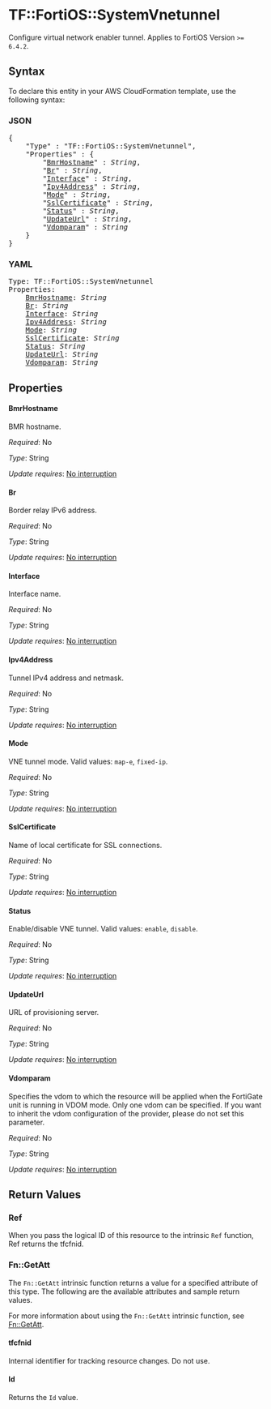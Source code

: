 # TF::FortiOS::SystemVnetunnel

Configure virtual network enabler tunnel. Applies to FortiOS Version `>= 6.4.2`.

## Syntax

To declare this entity in your AWS CloudFormation template, use the following syntax:

### JSON

<pre>
{
    "Type" : "TF::FortiOS::SystemVnetunnel",
    "Properties" : {
        "<a href="#bmrhostname" title="BmrHostname">BmrHostname</a>" : <i>String</i>,
        "<a href="#br" title="Br">Br</a>" : <i>String</i>,
        "<a href="#interface" title="Interface">Interface</a>" : <i>String</i>,
        "<a href="#ipv4address" title="Ipv4Address">Ipv4Address</a>" : <i>String</i>,
        "<a href="#mode" title="Mode">Mode</a>" : <i>String</i>,
        "<a href="#sslcertificate" title="SslCertificate">SslCertificate</a>" : <i>String</i>,
        "<a href="#status" title="Status">Status</a>" : <i>String</i>,
        "<a href="#updateurl" title="UpdateUrl">UpdateUrl</a>" : <i>String</i>,
        "<a href="#vdomparam" title="Vdomparam">Vdomparam</a>" : <i>String</i>
    }
}
</pre>

### YAML

<pre>
Type: TF::FortiOS::SystemVnetunnel
Properties:
    <a href="#bmrhostname" title="BmrHostname">BmrHostname</a>: <i>String</i>
    <a href="#br" title="Br">Br</a>: <i>String</i>
    <a href="#interface" title="Interface">Interface</a>: <i>String</i>
    <a href="#ipv4address" title="Ipv4Address">Ipv4Address</a>: <i>String</i>
    <a href="#mode" title="Mode">Mode</a>: <i>String</i>
    <a href="#sslcertificate" title="SslCertificate">SslCertificate</a>: <i>String</i>
    <a href="#status" title="Status">Status</a>: <i>String</i>
    <a href="#updateurl" title="UpdateUrl">UpdateUrl</a>: <i>String</i>
    <a href="#vdomparam" title="Vdomparam">Vdomparam</a>: <i>String</i>
</pre>

## Properties

#### BmrHostname

BMR hostname.

_Required_: No

_Type_: String

_Update requires_: [No interruption](https://docs.aws.amazon.com/AWSCloudFormation/latest/UserGuide/using-cfn-updating-stacks-update-behaviors.html#update-no-interrupt)

#### Br

Border relay IPv6 address.

_Required_: No

_Type_: String

_Update requires_: [No interruption](https://docs.aws.amazon.com/AWSCloudFormation/latest/UserGuide/using-cfn-updating-stacks-update-behaviors.html#update-no-interrupt)

#### Interface

Interface name.

_Required_: No

_Type_: String

_Update requires_: [No interruption](https://docs.aws.amazon.com/AWSCloudFormation/latest/UserGuide/using-cfn-updating-stacks-update-behaviors.html#update-no-interrupt)

#### Ipv4Address

Tunnel IPv4 address and netmask.

_Required_: No

_Type_: String

_Update requires_: [No interruption](https://docs.aws.amazon.com/AWSCloudFormation/latest/UserGuide/using-cfn-updating-stacks-update-behaviors.html#update-no-interrupt)

#### Mode

VNE tunnel mode. Valid values: `map-e`, `fixed-ip`.

_Required_: No

_Type_: String

_Update requires_: [No interruption](https://docs.aws.amazon.com/AWSCloudFormation/latest/UserGuide/using-cfn-updating-stacks-update-behaviors.html#update-no-interrupt)

#### SslCertificate

Name of local certificate for SSL connections.

_Required_: No

_Type_: String

_Update requires_: [No interruption](https://docs.aws.amazon.com/AWSCloudFormation/latest/UserGuide/using-cfn-updating-stacks-update-behaviors.html#update-no-interrupt)

#### Status

Enable/disable VNE tunnel. Valid values: `enable`, `disable`.

_Required_: No

_Type_: String

_Update requires_: [No interruption](https://docs.aws.amazon.com/AWSCloudFormation/latest/UserGuide/using-cfn-updating-stacks-update-behaviors.html#update-no-interrupt)

#### UpdateUrl

URL of provisioning server.

_Required_: No

_Type_: String

_Update requires_: [No interruption](https://docs.aws.amazon.com/AWSCloudFormation/latest/UserGuide/using-cfn-updating-stacks-update-behaviors.html#update-no-interrupt)

#### Vdomparam

Specifies the vdom to which the resource will be applied when the FortiGate unit is running in VDOM mode. Only one vdom can be specified. If you want to inherit the vdom configuration of the provider, please do not set this parameter.

_Required_: No

_Type_: String

_Update requires_: [No interruption](https://docs.aws.amazon.com/AWSCloudFormation/latest/UserGuide/using-cfn-updating-stacks-update-behaviors.html#update-no-interrupt)

## Return Values

### Ref

When you pass the logical ID of this resource to the intrinsic `Ref` function, Ref returns the tfcfnid.

### Fn::GetAtt

The `Fn::GetAtt` intrinsic function returns a value for a specified attribute of this type. The following are the available attributes and sample return values.

For more information about using the `Fn::GetAtt` intrinsic function, see [Fn::GetAtt](https://docs.aws.amazon.com/AWSCloudFormation/latest/UserGuide/intrinsic-function-reference-getatt.html).

#### tfcfnid

Internal identifier for tracking resource changes. Do not use.

#### Id

Returns the <code>Id</code> value.

